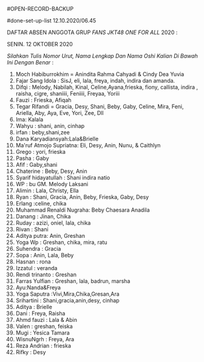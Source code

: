 
#OPEN-RECORD-BACKUP

#done-set-up-list 12.10.2020/06.45

DAFTAR ABSEN ANGGOTA GRUP *FANS JKT48 ONE FOR ALL* 2020 :

SENIN. 12 OKTOBER 2020

_Silahkan Tulis Nomor Urut, Nama Lengkap Dan Nama Oshi Kalian Di Bawah Ini Dengan Benar_ :

01. Moch Habiburrokhim = Anindita Rahma Cahyadi & Cindy Dea Yuvia
02. Fajar Sang Idola : SisJ, eli, lala, freya, indah, indira dan amanda.
03. Difqi : Melody, Nabilah, Kinal, Celine,Ayana,frieska, fiony, callista, indira , raisha, cigre, shaniiii, Feniiii, Freyaa, Yoriii
04. Fauzi : Frieska, Afiqah
05. Tegar Rifandi = Gracia, Desy, Shani, Beby, Gaby, Celine, Mira, Feni, Ariella, Aby, Aya, Eve, Yori,  Zee, Dll
06. Ima: Kalala
07. Wahyu : shani, anin, cinhap
08. irfan : beby,shani,zee
09. Dana Karyadiansyah:Lala&Brielle
10. Ma'ruf Atmojo Supriatna: Eli, Desy, Anin, Nunu, & Caithlyn
11. Grego : yori, frieska
12. Pasha : Gaby
13. Afif : Gaby,shani
14. Chaterine : Beby, Desy, Anin
15. Syarif hidayatullah : Shani indira natio
16. WP : bu GM. Melody Laksani
17. Alimin : Lala, Christy, Ella
18. Ryan : Shani, Gracia, Anin, Beby, Frieska, Gaby, Desy
19. Erlang :celine, chika
20. Muhammad Renaldi Nugraha: Beby Chaesara Anadila
21. Danang : Jinan, Chika
22. Ruday : azizi, oniel, lala, chika
23. Rivan : Shani
24. Aditya putra: Anin, Greshan
25. Yoga Wp : Greshan, chika, mira, ratu
26. Suhendra : Gracia
27. Sopa : Anin, Lala, Beby
28. Hasnan : rona
29. Izzatul : veranda 
30. Rendi trinanto : Greshan
31. Farras Yulfian : Greshan, lala, badrun, marsha
32. Ayu:Nanda&Freya
33. Yoga Saputra :Vivi,Mira,Chika,Gresan,Ara
34. Srihartini : Shani,gracia,anin,desy, cinhap
35. Aditya : Brielle
36. Dani : Freya, Raisha
37. Ahmd fauzi : Lala & Abin
38. Valen : greshan, feiska 
39. Mugi : Yesica Tamara
40. WisnuNgrh : Freya, Ara
41. Reza Andrian : frieska
42. Rifky : Desy
